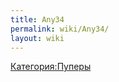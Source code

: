 ```yaml
---
title: Any34
permalink: wiki/Any34/
layout: wiki
---
```


[Категория:Пуперы](Категория:Пуперы "wikilink")

